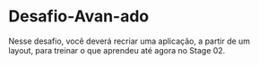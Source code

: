 # Desafio-Avan-ado
 Nesse desafio, você deverá recriar uma aplicação, a partir de um layout, para treinar o que aprendeu até agora no Stage 02.
